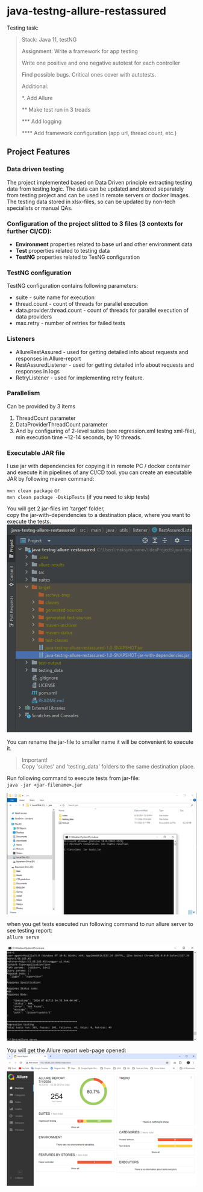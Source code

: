 # java-testng-allure-restassured

Testing task:
> Stack: Java 11, testNG
> 
> Assignment:
> Write a framework for app testing
> 
> Write one positive and one negative autotest for each controller
> 
> Find possible bugs. Critical ones cover with autotests.
> 
>
>Additional:
> 
>*. Add Allure
> 
>** Make test run in 3 treads
> 
>*** Add logging
> 
>**** Add framework configuration (app url, thread count, etc.)

## Project Features

### Data driven testing
The project implemented based on Data Driven principle extracting testing data from testing logic.
The data can be updated and stored separately from testing project and can be used in remote servers or docker images.
The testing data stored in xlsx-files, so can be updated by non-tech specialists or manual QAs.

### Configuration of the project slitted to 3 files (3 contexts for further CI/CD):
* **Environment** properties related to base url and other environment data
* **Test** properties related to testing data
* **TestNG** properties related to TesNG configuration

### TestNG configuration
TestNG configuration contains following parameters:
* suite - suite name for execution
* thread.count - count of threads for parallel execution
* data.provider.thread.count - count of threads for parallel execution of data providers
* max.retry - number of retries for failed tests

### Listeners 
* AllureRestAssured - used for getting detailed info about requests and responses in Allure-report
* RestAssuredListener - used for getting detailed info about requests and responses in logs 
* RetryListener - used for implementing retry feature.

### Parallelism
Can be provided by 3 items
1. ThreadCount parameter
2. DataProviderThreadCount parameter
3. And by configuring of 2-level suites (see regression.xml testng xml-file), min execution time ~12-14 seconds, by 10 threads. 

### Executable JAR file
I use jar with dependencies for copying it in remote PC / docker container and execute it in pipelines of any CI/CD tool.
you can create an executable JAR by following maven command:

`mvn clean package` or \
`mvn clean package -DskipTests` (if you need to skip tests)

You will get 2 jar-files int 'target' folder,  
copy the jar-with-dependencies to a destination place, where you want to execute the tests.
![img0.png](images/img0.png)

You can rename the jar-file to smaller name it will be convenient to execute it. 
>Important! \
Copy 'suites' and 'testing_data' folders to the same destination place.

Run following command to execute tests from jar-file: \
`java -jar <jar-filename>.jar`

![img1.png](images/img1.png)

when you get tests executed run following command to run allure server to see testing report: \
`allure serve`

![img2.png](images/img2.png)

You will get the Allure report web-page opened:
![img3.png](images/img3.png)
